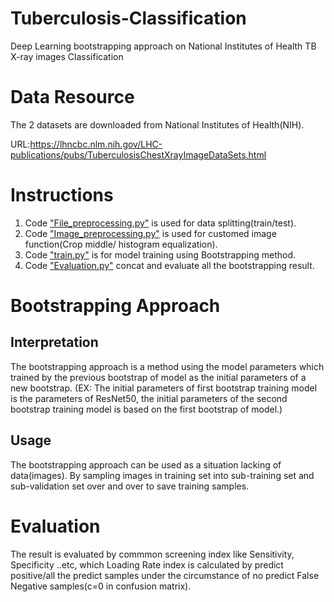 # Tuberculosis-Classification
Deep Learning bootstrapping approach on National Institutes of Health TB X-ray images Classification

# Data Resource
The 2 datasets are downloaded from National Institutes of Health(NIH).

URL:https://lhncbc.nlm.nih.gov/LHC-publications/pubs/TuberculosisChestXrayImageDataSets.html

# Instructions
1. Code ["File_preprocessing.py"](https://github.com/xup6YJ/Tuberculosis-Classification/blob/main/TB_Example/File_preprocessing.py) is used for data splitting(train/test).
2. Code ["Image_preprocessing.py"](https://github.com/xup6YJ/Tuberculosis-Classification/blob/main/TB_Example/Image_preprocessing.py) is used for customed image function(Crop middle/ histogram equalization).
3. Code ["train.py"](https://github.com/xup6YJ/Tuberculosis-Classification/blob/main/TB_Example/train.py) is for model training using Bootstrapping method.
4. Code ["Evaluation.py"](https://github.com/xup6YJ/Tuberculosis-Classification/blob/main/TB_Example/Evaluation.py) concat and evaluate all the bootstrapping result.

# Bootstrapping Approach
Interpretation
---
The bootstrapping approach is a method using the model parameters which trained by the previous bootstrap of model as the initial parameters of a new bootstrap.
(EX: The initial parameters of first bootstrap training model is the parameters of ResNet50, the initial parameters of the second bootstrap training model is based on the first bootstrap of model.)

Usage
---
The bootstrapping approach can be used as a situation lacking of data(images). By sampling images in training set into sub-training set and sub-validation set over and over to save training samples.

# Evaluation
The result is evaluated by commmon screening index like Sensitivity, Specificity ..etc, which Loading Rate index is calculated by predict positive/all the predict samples under the circumstance of no predict False Negative samples(c=0 in confusion matrix).
